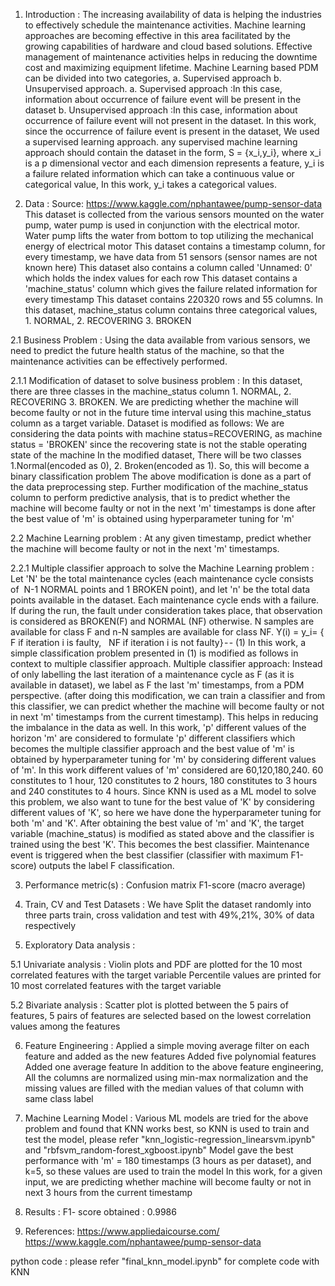 1. Introduction :
The increasing availability of data is helping the industries to effectively schedule the maintenance activities. Machine learning approaches are becoming effective in this area facilitated by the growing capabilities of hardware and cloud based solutions. Effective management of maintenance activities helps in reducing the downtime cost and maximizing equipment lifetime. Machine Learning based PDM can be divided into two categories, a. Supervised approach b. Unsupervised approach.
a. Supervised approach :In this case, information about occurrence of failure event will be present in the dataset
b. Unsupervised approach :In this case, information about occurrence of failure event will not present in the dataset.
In this work, since the occurrence of failure event is present in the dataset, We used a supervised learning approach. any supervised machine learning approach should contain the dataset in the form, S = {x_i,y_i}, where x_i is a p dimensional vector and each dimension represents a feature, y_i is a failure related information which can take a continuous value or categorical value, In this work, y_i takes a categorical values.

2. Data :
Source: https://www.kaggle.com/nphantawee/pump-sensor-data
This dataset is collected from the various sensors mounted on the water pump, water pump is used in conjunction with the electrical motor. Water pump lifts the water from bottom to top utilizing the mechanical energy of electrical motor
This dataset contains a timestamp column, for every timestamp, we have data from 51 sensors (sensor names are not known here)
This dataset also contains a column called 'Unnamed: 0' which holds the index values for each row
This dataset contains a 'machine_status' column which gives the failure related information for every timestamp
This dataset contains 220320 rows and 55 columns. In this dataset, machine_status column contains three categorical values, 1. NORMAL, 2. RECOVERING 3. BROKEN

2.1 Business Problem :
Using the data available from various sensors, we need to predict the future health status of the machine, so that the maintenance activities can be effectively performed.

2.1.1 Modification of dataset to solve business problem :
In this dataset, there are three classes in the machine_status column 1. NORMAL, 2. RECOVERING 3. BROKEN. We are predicting whether the machine will become faulty or not in the future time interval using this machine_status column as a target variable. Dataset is modified as follows:
We are considering the data points with machine status=RECOVERING, as machine status = 'BROKEN' since the recovering state is not the stable operating state of the machine
In the modified dataset, There will be two classes 1.Normal(encoded as 0), 2. Broken(encoded as 1). So, this will become a binary classification problem
The above modification is done as a part of the data preprocessing step. Further modification of the machine_status column to perform predictive analysis, that is to predict whether the machine will become faulty or not in the next 'm' timestamps is done after the best value of 'm' is obtained using hyperparameter tuning for 'm'

2.2 Machine Learning problem :
At any given timestamp, predict whether the machine will become faulty or not in the next 'm' timestamps.

2.2.1 Multiple classifier approach to solve the Machine Learning problem :
Let 'N' be the total maintenance cycles (each maintenance cycle consists of 
N-1 NORMAL points and 1 BROKEN point), and let 'n' be the total data points available in the dataset. Each maintenance cycle ends with a failure. If during the run, the fault under consideration takes place, that observation is considered as BROKEN(F) and NORMAL (NF) otherwise. N samples are available for class F and n-N samples are available for class NF.
Y(i) = y_i= { F if iteration i is faulty, 
 NF if iteration i is not faulty} - - (1)
In this work, a simple classification problem presented in (1) is modified as follows in context to multiple classifier approach.
Multiple classifier approach:
Instead of only labelling the last iteration of a maintenance cycle as F (as it is available in dataset), we label as F the last 'm' timestamps, from a PDM perspective. (after doing this modification, we can train a classifier and from this classifier, we can predict whether the machine will become faulty or not in next 'm' timestamps from the current timestamp). This helps in reducing the imbalance in the data as well. In this work, 'p' different values of the horizon 'm' are considered to formulate 'p' different classifiers which becomes the multiple classifier approach and the best value of 'm' is obtained by hyperparameter tuning for 'm' by considering different values of 'm'. In this work different values of 'm' considered are 60,120,180,240. 60 constitutes to 1 hour, 120 constitutes to 2 hours, 180 constitutes to 3 hours and 240 constitutes to 4 hours. Since KNN is used as a ML model to solve this problem, we also want to tune for the best value of 'K' by considering different values of 'K', so here we have done the hyperparameter tuning for both 'm' and 'K'. After obtaining the best value of 'm' and 'K', the target variable (machine_status) is modified as stated above and the classifier is trained using the best 'K'. This becomes the best classifier. Maintenance event is triggered when the best classifier (classifier with maximum F1-score) outputs the label F classification.

3. Performance metric(s) :
Confusion matrix
F1-score (macro average)

4. Train, CV and Test Datasets :
We have Split the dataset randomly into three parts train, cross validation and test with 49%,21%, 30% of data respectively

5. Exploratory Data analysis :

5.1 Univariate analysis :
Violin plots and PDF are plotted for the 10 most correlated features with the target variable
Percentile values are printed for 10 most correlated features with the target variable

5.2 Bivariate analysis :
Scatter plot is plotted between the 5 pairs of features, 5 pairs of features are selected based on the lowest correlation values among the features

6. Feature Engineering :
Applied a simple moving average filter on each feature and added as the new features
Added five polynomial features
Added one average feature
In addition to the above feature engineering, All the columns are normalized using min-max normalization and the missing values are filled with the median values of that column with same class label

7. Machine Learning Model :
Various ML models are tried for the above problem and found that KNN works best, so KNN is used to train and test the model, please refer "knn_logistic-regression_linearsvm.ipynb" and "rbfsvm_random-forest_xgboost.ipynb"
Model gave the best performance with 'm' = 180 timestamps (3 hours as per dataset), and k=5, so these values are used to train the model
In this work, for a given input, we are predicting whether machine will become faulty or not in next 3 hours from the current timestamp

8. Results :
F1- score obtained : 0.9986

9. References:
https://www.appliedaicourse.com/
https://www.kaggle.com/nphantawee/pump-sensor-data

python code : please refer "final_knn_model.ipynb" for complete code with KNN
